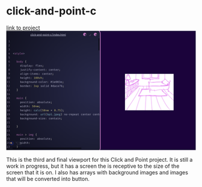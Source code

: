 # click-and-point-c

[link to project](https://beckaseifert.github.io/click-and-point-c/)
![screen shot of page](CaPs3.png)

This is the third and final viewport for this Click and Point project. It is still a work in progress, but it has a screen the is receptive to the size of the screen that it is on. I also has arrays with background images and images that will be converted into button.
